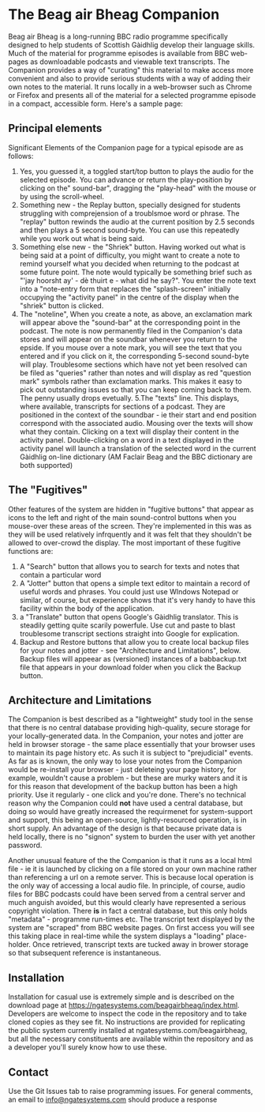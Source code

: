 # The Beag air Bheag Companion

Beag air Bheag is a long-running BBC radio programme specifically designed to help students of Scottish Gàidhlig develop their language skills. Much of the material for programme episodes is available from BBC web-pages as downloadable podcasts and viewable text transcripts. The Companion provides a way of "curating" this material to make access more convenient and also to provide serious students with a way of adding their own notes to the material. It runs locally in a web-browser such as Chrome or Firefox and presents all of the material for a selected programme episode in a compact, accessible form. Here's a sample page:

## Principal elements

Significant Elements of the Companion page for a typical episode are as follows:

1. Yes, you guessed it, a toggled start/top button to plays the audio for the selected episode. You can advance or return the play-position by clicking on the" sound-bar", dragging the "play-head" with the mouse or by using the scroll-wheel.
2. Something new  - the Replay button, specially designed for students struggling with comprejension of a troublsmoe word or phrase. The "replay" button rewinds the audio at the current position by 2.5 seconds and then plays a 5 second sound-byte. You can use this repeatedly while you work out what is being said.
3. Something else new - the "Shriek" button. Having worked out what is being said at a point of difficulty, you might want to create a note to remind yourself what you decided when returning to the podcast at some future point. The note would typically be something brief such as "'jay hoorsht ay' - dè thuirt e - what did he say?". You enter the note text into a "note-entry form  that replaces the "splash-screen" initially occupying the "activity panel" in the centre of the display when the "shriek" button is clicked.
4. The "noteline", When you create a note, as above, an exclamation mark will appear above the "sound-bar" at the corresponding point in the podcast. The note is now permanently filed in the Companion's data stores and will appear on the soundbar whenever you return to the epside. If you mouse over a note mark, you will see the text that you entered and if you click on it, the corresponding 5-second sound-byte will play. Troublesome sections which have not yet been resolved can be filed as "queries" rather than notes and will display as red "question mark" symbols rather than exclamation marks. This makes it easy to pick out outstanding issues so that you can keep coming back to them. The penny usually drops evetually.
5.The "texts" line. This displays, where available, transcripts for sections of a podcast. They are positioned in the context of the soundbar - ie their start and end position correspond with the associated audio. Mousing over the texts will show what they contain. Clicking on a text will display their content in the activity panel. Double-clicking on a word in a text displayed in the activity panel will launch a translation of the selected word in the current Gàidhlig on-line dictionary (AM Faclair Beag and the BBC dictionary are both supported)

## The "Fugitives"

Other features of the system are hidden in "fugitive buttons" that appear as icons to the left and right of the main sound-control buttons when you mouse-over these areas of the screen. They're implemented in this was as they will be used relatively infrquently and it was felt that they shouldn't be allowed to over-crowd the display. The most important of these fugitive functions are:

1. A "Search" button that allows you to search for texts and notes that contain a particular word
2. A "Jotter" button that opens a simple text editor to maintain a record of useful words and phrases. You could just use WIndows Notepad or similar, of course, but experience shows that it's very handy to have this facility within the body of the application.
3. a "Translate" button that opens Google's Gàidhlig translator. This is steadily getting quite scarily powerfule. Use cut and paste to blast troublesome transcript sections straight into Google for explication.
4. Backup and Restore buttons that allow you to create local backup files for your notes and jotter - see "Architecture and Limitations", below. Backup files will appeear as (versioned) instances of a babbackup.txt file that appears in your download folder when you click the Backup button.

## Architecture and Limitations

The Companion is best described as a "lightweight" study tool in the sense that there is no central database providing high-quality, secure storage for your locally-generated data.  In the Companion, your notes and jotter are held in browser storage - the same place essentially that your browser uses to maintain its page history etc. As such it is subject to "prejudicial" events. As far as is known, the only way to lose your notes from the Companion would be re-install your browser - just deleteing your page history, for example, wouldn't cause a problem - but these are murky waters and it is for this reason that development of the backup button has been a high priority. Use it regularly - one click and you're done. There's no technical reason why the Companion could **not** have used a central database, but doing so would have greatly increased the requirmenet for system-support and support, this being an open-source, lightly-resourced operation, is in short supply. An advantage of the design is that because private data is held locally, there is no "signon" system to burden the user with yet another password. 

Another unusual feature of the the Companion is that it runs as a local html file - ie it is launched  by clicking on a file stored on your own machine rather than referencing a url on a remote server. This is because local operation is the only way of accessing a local audio file. In principle, of course, audio files for BBC podcasts could have been served from a central server and much anguish avoided, but this would clearly have represented a serious copyright violation. There **is** in fact a central database, but this only holds "metadata" - programme run-times etc. The transcript text displayed by the system are "scraped" from BBC website pages. On first access you will see this taking place in real-time while the system displays a "loading" place-holder. Once retrieved, transcript texts are tucked away in brower storage so that subsequent reference is instantaneous.

## Installation

Installation for casual use is extremely simple and is described on the download page at https://ngatesystems.com/beagairbheag/index.html. Developers are welcome to inspect the code in the repository and to take cloned copies as they see fit. No instructions are provided for replicating the public system currently installed at ngatesystems.com/beagairbheag, but all the necessary constituents are available within the repository and as a developer you'll surely know how to use these.

## Contact

Use the Git Issues tab to raise programming issues. For general comments, an email to info@ngatesystems.com should produce a response

